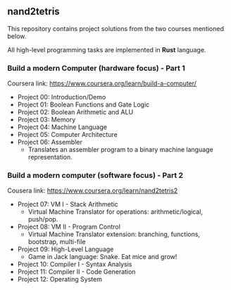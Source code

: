 ## nand2tetris

This repository contains project solutions from the two courses mentioned below.

All high-level programming tasks are implemented in __Rust__ language.

### Build a modern Computer (hardware focus) - Part 1
Coursera link: https://www.coursera.org/learn/build-a-computer/ 

* Project 00: Introduction/Demo  
* Project 01: Boolean Functions and Gate Logic  
* Project 02: Boolean Arithmetic and ALU  
* Project 03: Memory  
* Project 04: Machine Language  
* Project 05: Computer Architecture  
* Project 06: Assembler  
    * Translates an assembler program to a binary machine language representation.

### Build a modern computer (software focus) - Part 2
Cousera link: https://www.coursera.org/learn/nand2tetris2

* Project 07: VM I - Stack Arithmetic  
    * Virtual Machine Translator for operations: arithmetic/logical, push/pop.
* Project 08: VM II - Program Control  
    * Virtual Machine Translator extension: branching, functions, bootstrap, multi-file
* Project 09: High-Level Language
    * Game in Jack language: Snake. Eat mice and grow!
* Project 10: Compiler I - Syntax Analysis  
* Project 11: Compiler II - Code Generation  
* Project 12: Operating System  
